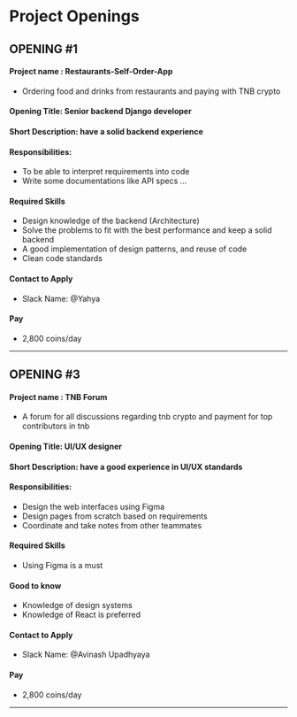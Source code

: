 # Project Openings

## OPENING #1
#### Project name : Restaurants-Self-Order-App
- Ordering food and drinks from restaurants and paying with TNB crypto
#### Opening Title: Senior backend Django developer
#### Short Description: have a solid backend experience
#### Responsibilities:
- To be able to interpret requirements into code
- Write some documentations like API specs ...

#### Required Skills
- Design knowledge of the backend (Architecture)
- Solve the problems to fit with the best performance and keep a solid backend
- A good implementation of design patterns, and reuse of code
- Clean code standards

#### Contact to Apply
- Slack Name: @Yahya

#### Pay
- 2,800 coins/day
___


## OPENING #3
#### Project name : TNB Forum
- A forum for all discussions regarding tnb crypto and payment for top contributors in tnb
#### Opening Title: UI/UX designer
#### Short Description: have a good experience in UI/UX standards
#### Responsibilities:
- Design the web interfaces using Figma
- Design pages from scratch based on requirements
- Coordinate and take notes from other teammates

#### Required Skills
- Using Figma is a must

#### Good to know
- Knowledge of design systems
- Knowledge of React is preferred

#### Contact to Apply
- Slack Name: @Avinash Upadhyaya

#### Pay
- 2,800 coins/day
___